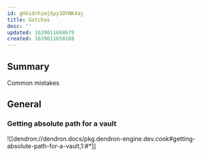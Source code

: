 ```yaml
---
id: gHkidrhimjXpy3OYNK4aj
title: Gotchas
desc: ''
updated: 1639011668679
created: 1639011650168
---
```


## Summary 

Common mistakes

## General

### Getting absolute path for a vault

![[dendron://dendron.docs/pkg.dendron-engine.dev.cook#getting-absolute-path-for-a-vault,1:#*]]
